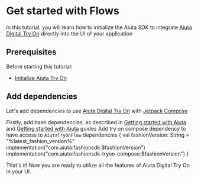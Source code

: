# Get started with Flows

In this tutorial, you will learn how to initialize the Aiuta SDK to integrate
[Aiuta Digital Try On](https://developer.aiuta.com/products/digital-try-on) directly into the UI of your application

## Prerequisites

Before starting this tutorial:
- [Initialize Aiuta Try On](Getting-started-with-Fashion-Try-On.md)


## Add dependencies

Let's add dependencies to use [Aiuta Digital Try On](https://developer.aiuta.com/products/digital-try-on)
with [Jetpack Compose](https://developer.android.com/jetpack/compose)

<procedure collapsible="false">
    <step>Firstly, add base dependencies, as described in
    <a href="Getting-started-with-Fashion.md" anchor="add-dependencies">Getting started with Aiuta</a>
    and
    <a href="Getting-started-with-Fashion-Try-On.md" anchor="add-dependencies">Getting started with Aiuta</a>
    guides
    </step>
    <step>Add try on compose dependency to have access to <code>AiutaTryOnFlow</code>
        <code-block lang="kotlin">
            dependencies {
                val fashionVersion: String = "%latest_fashion_version%"
                implementation("com.aiuta:fashionsdk:$fashionVersion")
                implementation("com.aiuta:fashionsdk-tryon-compose:$fashionVersion")
            }
        </code-block>
    </step>
</procedure>


That's it! Now you are ready to utilize all the features of Aiuta Digital Try On in your UI.